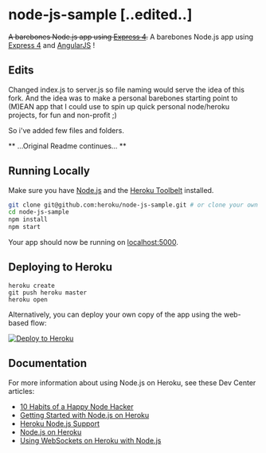 # node-js-sample [..edited..]

~~A barebones Node.js app using [Express 4](http://expressjs.com/).~~
A barebones Node.js app using [Express 4](http://expressjs.com/) and [AngularJS](https://angularjs.org/) !

## Edits

Changed index.js to server.js so file naming would serve the idea of this fork.
And the idea was to make a personal barebones starting point to (M)EAN app that I could use to spin up quick personal node/heroku projects, for fun and non-profit ;) 

So i've added few files and folders.

** ...Original Readme continues... **

## Running Locally

Make sure you have [Node.js](http://nodejs.org/) and the [Heroku Toolbelt](https://toolbelt.heroku.com/) installed.

```sh
git clone git@github.com:heroku/node-js-sample.git # or clone your own fork
cd node-js-sample
npm install
npm start
```

Your app should now be running on [localhost:5000](http://localhost:5000/).

## Deploying to Heroku

```
heroku create
git push heroku master
heroku open
```

Alternatively, you can deploy your own copy of the app using the web-based flow:

[![Deploy to Heroku](https://www.herokucdn.com/deploy/button.png)](https://heroku.com/deploy)

## Documentation

For more information about using Node.js on Heroku, see these Dev Center articles:

- [10 Habits of a Happy Node Hacker](https://blog.heroku.com/archives/2014/3/11/node-habits)
- [Getting Started with Node.js on Heroku](https://devcenter.heroku.com/articles/getting-started-with-nodejs)
- [Heroku Node.js Support](https://devcenter.heroku.com/articles/nodejs-support)
- [Node.js on Heroku](https://devcenter.heroku.com/categories/nodejs)
- [Using WebSockets on Heroku with Node.js](https://devcenter.heroku.com/articles/node-websockets)
